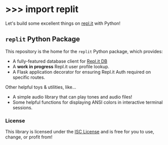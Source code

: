 # >>> import replit

Let's build some excellent things on [repl.it](https://repl.it) with Python!


## `replit` Python Package

This repository is the home for the `replit` Python package, which provides:

- A fully-featured database client for [Repl.it DB](https://docs.repl.it/misc/database)
- A **work in progress** Repl.it user profile lookup.
- A Flask application decorator for ensuring Repl.it Auth required on specific routes.

Other helpful toys & utilities, like...

- A simple audio library that can play tones and audio files!
- Some helpful functions for displaying ANSI colors in interactive terminal sessions.

### License

This library is licensed under the [ISC License](https://en.wikipedia.org/wiki/ISC_license) and is free for you to use, change, or profit from!
